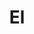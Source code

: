 ---
title: 'El'
summary: 'A travel journal that transports you to some of the most
beautiful places on earth.'
displayOrder: 2
---